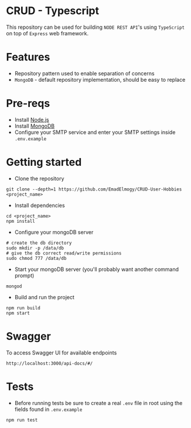 # CRUD - Typescript

This repository can be used for building
`NODE REST API`'s using `TypeScript` on top of `Express` web framework.  

# Features
 - Repository pattern used to enable separation of concerns
 - `MongoDB` - default repository implementation, should be easy to replace
 
# Pre-reqs
- Install [Node.js](https://nodejs.org/en/)
- Install [MongoDB](https://docs.mongodb.com/manual/installation/)
- Configure your SMTP service and enter your SMTP settings inside `.env.example`

# Getting started
- Clone the repository
```
git clone --depth=1 https://github.com/EmadElmogy/CRUD-User-Hobbies <project_name>
```
- Install dependencies
```
cd <project_name>
npm install
```
- Configure your mongoDB server
```
# create the db directory
sudo mkdir -p /data/db
# give the db correct read/write permissions
sudo chmod 777 /data/db
```
- Start your mongoDB server (you'll probably want another command prompt)
```
mongod
```
- Build and run the project
```
npm run build
npm start
```

# Swagger
To access Swagger UI for available endpoints
```
http://localhost:3000/api-docs/#/
```

# Tests
* Before running tests be sure to create a real `.env` file in root using the fields found in `.env.example`
```
npm run test
```